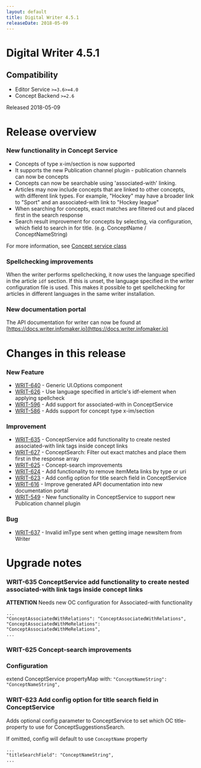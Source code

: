 ```yaml
---
layout: default
title: Digital Writer 4.5.1
releaseDate: 2018-05-09
---
```

<div class="jumbotron">
    <h1>Digital Writer 4.5.1</h1>    
    <h2>Compatibility</h2>
    <ul>
        <li>Editor Service <code>>=3.6</code><code>>=4.0</code></li>
        <li>Concept Backend <code>>=2.6</code></li>
    </ul>
</div>

Released 2018-05-09


# Release overview 

### New functionality in Concept Service
* Concepts of type x-im/section is now supported
* It supports the new Publication channel plugin - publication channels can now be concepts
* Concepts can now be searchable using 'associated-with' linking.
* Articles may now include concepts that are linked to other concepts, with different link types. For example, "Hockey" may have a broader link to "Sport" and an associated-with link to "Hockey league"
* When searching for concepts, exact matches are filtered out and placed first in the search response
* Search result improvement for concepts by selecting, via configuration, which field to search in for title. (e.g. ConceptName / ConceptNameString)

For more information, see [Concept service class]([https://docs.writer.infomaker.io/components/ConceptService.html)

### Spellchecking improvements
When the writer performs spellchecking, it now uses the language specified in the article `idf` section. If this is unset, the language specified in the writer configuration file is used. This makes it possible to get spellchecking for articles in different languages in the same writer installation.

### New documentation portal
The API documentation for writer can now be found at [https://docs.writer.infomaker.io](https://docs.writer.infomaker.io)

  

# Changes in this release  


### New Feature 
 
 * [WRIT-640](https://jira.infomaker.se/browse/WRIT-640) - Generic UI.Options component  
 * [WRIT-626](https://jira.infomaker.se/browse/WRIT-626) - Use language specified in article's idf-element when applying spellcheck  
 * [WRIT-596](https://jira.infomaker.se/browse/WRIT-596) - Add support for associated-with in ConceptService  
 * [WRIT-586](https://jira.infomaker.se/browse/WRIT-586) - Adds support for concept type x-im/section 


### Improvement 
 
 * [WRIT-635](https://jira.infomaker.se/browse/WRIT-635) - ConceptService add functionality to create nested associated-with link tags inside concept links  
 * [WRIT-627](https://jira.infomaker.se/browse/WRIT-627) - ConceptSearch: Filter out exact matches and place them first in the response array  
 * [WRIT-625](https://jira.infomaker.se/browse/WRIT-625) - Concept-search improvements  
 * [WRIT-624](https://jira.infomaker.se/browse/WRIT-624) - Add functionality to remove itemMeta links by type or uri  
 * [WRIT-623](https://jira.infomaker.se/browse/WRIT-623) - Add config option for title search field in ConceptService  
 * [WRIT-616](https://jira.infomaker.se/browse/WRIT-616) - Improve generated API documentation into new documentation portal  
 * [WRIT-549](https://jira.infomaker.se/browse/WRIT-549) - New functionality in ConceptService to support new Publication channel plugin 


### Bug 
 
 * [WRIT-637](https://jira.infomaker.se/browse/WRIT-637) - Invalid imType sent when getting image newsItem from Writer 




# Upgrade notes  
               
### WRIT-635 ConceptService add functionality to create nested associated-with link tags inside concept links 
**ATTENTION** Needs new OC configuration for Associated-with functionality

```
...
"ConceptAssociatedWithRelations": "ConceptAssociatedWithRelations",
"ConceptAssociatedWithMeRelations": "ConceptAssociatedWithMeRelations",
...
```      
### WRIT-625 Concept-search improvements 
### Configuration
extend ConceptService propertyMap with:
`"ConceptNameString": "ConceptNameString",`      
### WRIT-623 Add config option for title search field in ConceptService 
Adds optional config parameter to ConceptService to set which OC title-property to use for ConceptSuggestionsSearch.

If omitted, config will default to use `ConceptName` property

```
...
"titleSearchField": "ConceptNameString",
...
```            

